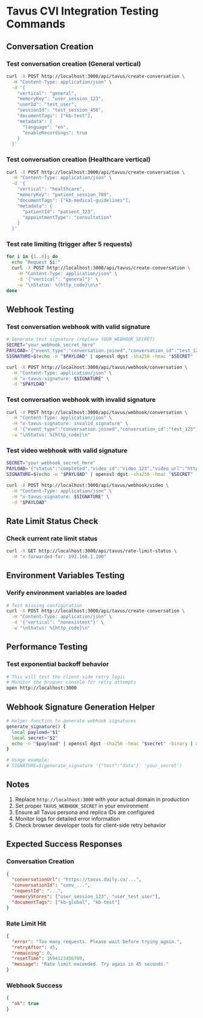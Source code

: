 # Tavus CVI Integration Testing Commands

## Conversation Creation

### Test conversation creation (General vertical)
```bash
curl -X POST http://localhost:3000/api/tavus/create-conversation \
  -H "Content-Type: application/json" \
  -d '{
    "vertical": "general",
    "memoryKey": "user_session_123",
    "userId": "test_user",
    "sessionId": "test_session_456",
    "documentTags": ["kb-test"],
    "metadata": {
      "language": "en",
      "enableRecordings": true
    }
  }'
```

### Test conversation creation (Healthcare vertical)
```bash
curl -X POST http://localhost:3000/api/tavus/create-conversation \
  -H "Content-Type: application/json" \
  -d '{
    "vertical": "healthcare",
    "memoryKey": "patient_session_789",
    "documentTags": ["kb-medical-guidelines"],
    "metadata": {
      "patientId": "patient_123",
      "appointmentType": "consultation"
    }
  }'
```

### Test rate limiting (trigger after 5 requests)
```bash
for i in {1..6}; do
  echo "Request $i:"
  curl -X POST http://localhost:3000/api/tavus/create-conversation \
    -H "Content-Type: application/json" \
    -d '{"vertical": "general"}' \
    -w "\nStatus: %{http_code}\n\n"
done
```

## Webhook Testing

### Test conversation webhook with valid signature
```bash
# Generate test signature (replace YOUR_WEBHOOK_SECRET)
SECRET="your_webhook_secret_here"
PAYLOAD='{"event_type":"conversation.joined","conversation_id":"test_123","timestamp":"'$(date +%s)'"}'
SIGNATURE=$(echo -n "$PAYLOAD" | openssl dgst -sha256 -hmac "$SECRET" -binary | xxd -p)

curl -X POST http://localhost:3000/api/tavus/webhook/conversation \
  -H "Content-Type: application/json" \
  -H "x-tavus-signature: $SIGNATURE" \
  -d "$PAYLOAD"
```

### Test conversation webhook with invalid signature
```bash
curl -X POST http://localhost:3000/api/tavus/webhook/conversation \
  -H "Content-Type: application/json" \
  -H "x-tavus-signature: invalid_signature" \
  -d '{"event_type":"conversation.joined","conversation_id":"test_123"}' \
  -w "\nStatus: %{http_code}\n"
```

### Test video webhook with valid signature
```bash
SECRET="your_webhook_secret_here"
PAYLOAD='{"status":"completed","video_id":"video_123","video_url":"https://example.com/video.mp4","timestamp":"'$(date +%s)'"}'
SIGNATURE=$(echo -n "$PAYLOAD" | openssl dgst -sha256 -hmac "$SECRET" -binary | xxd -p)

curl -X POST http://localhost:3000/api/tavus/webhook/video \
  -H "Content-Type: application/json" \
  -H "x-tavus-signature: $SIGNATURE" \
  -d "$PAYLOAD"
```

## Rate Limit Status Check

### Check current rate limit status
```bash
curl -X GET http://localhost:3000/api/tavus/rate-limit-status \
  -H "x-forwarded-for: 192.168.1.100"
```

## Environment Variables Testing

### Verify environment variables are loaded
```bash
# Test missing configuration
curl -X POST http://localhost:3000/api/tavus/create-conversation \
  -H "Content-Type: application/json" \
  -d '{"vertical": "nonexistent"}' \
  -w "\nStatus: %{http_code}\n"
```

## Performance Testing

### Test exponential backoff behavior
```bash
# This will test the client-side retry logic
# Monitor the browser console for retry attempts
open http://localhost:3000
```

## Webhook Signature Generation Helper

```bash
# Helper function to generate webhook signatures
generate_signature() {
  local payload="$1"
  local secret="$2"
  echo -n "$payload" | openssl dgst -sha256 -hmac "$secret" -binary | xxd -p
}

# Usage example:
# SIGNATURE=$(generate_signature '{"test":"data"}' 'your_secret')
```

## Notes

1. Replace `http://localhost:3000` with your actual domain in production
2. Set proper `TAVUS_WEBHOOK_SECRET` in your environment
3. Ensure all Tavus persona and replica IDs are configured
4. Monitor logs for detailed error information
5. Check browser developer tools for client-side retry behavior

## Expected Success Responses

### Conversation Creation
```json
{
  "conversationUrl": "https://tavus.daily.co/...",
  "conversationId": "conv_...",
  "requestId": "...",
  "memoryStores": ["user_session_123", "user_test_user"],
  "documentTags": ["kb-global", "kb-test"]
}
```

### Rate Limit Hit
```json
{
  "error": "Too many requests. Please wait before trying again.",
  "retryAfter": 45,
  "remaining": 0,
  "resetTime": 1694123456789,
  "message": "Rate limit exceeded. Try again in 45 seconds."
}
```

### Webhook Success
```json
{
  "ok": true
}
```